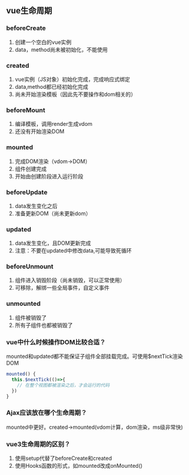 ## vue生命周期

### beforeCreate

1. 创建一个空白的vue实例
2. data，method尚未被初始化，不能使用

### created

1. vue实例（JS对象）初始化完成，完成响应式绑定
2. data,method都已经初始化完成
3. 尚未开始渲染模板（因此先不要操作和dom相关的）

### beforeMount

1. 编译模板，调用render生成vdom
2. 还没有开始渲染DOM

### mounted

1. 完成DOM渲染（vdom->DOM）
2. 组件创建完成
3. 开始由创建阶段进入运行阶段

### beforeUpdate

1. data发生变化之后
2. 准备更新DOM（尚未更新dom）

### updated

1. data发生变化，且DOM更新完成
2. 注意：不要在updated中修改data,可能导致死循环

### beforeUnmount

1. 组件进入销毁阶段（尚未销毁，可以正常使用）
2. 可移除，解绑一些全局事件，自定义事件

### unmounted

1. 组件被销毁了
2. 所有子组件也都被销毁了

### vue中什么时候操作DOM比较合适？

mounted和updated都不能保证子组件全部挂载完成。可使用$nextTick渲染DOM

```js
mounted() {
  this.$nextTick(()=>{
    // 在整个视图都被渲染之后，才会运行的代码
  })
}
```

### Ajax应该放在哪个生命周期？

mounted中更好。created->mounted(vdom计算，dom渲染，ms级非常快)

### vue3生命周期的区别？

1. 使用setup代替了beforeCreate和created
2. 使用Hooks函数的形式，如mounted改成onMounted()

